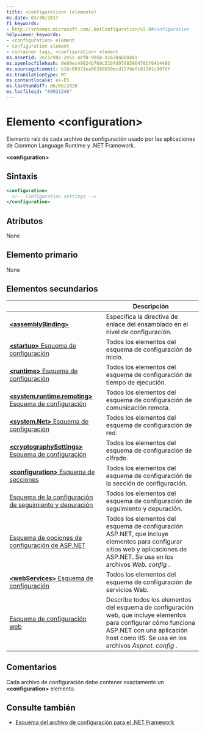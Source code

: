 ```yaml
---
title: <configuration> (elemento)
ms.date: 03/30/2017
f1_keywords:
- http://schemas.microsoft.com/.NetConfiguration/v2.0#configuration
helpviewer_keywords:
- <configuration> element
- configuration element
- container tags, <configuration> element
ms.assetid: 2ec1c9dc-2e5c-4ef0-9958-81670ab88449
ms.openlocfilehash: 0e09ec49024b769c516fd97085904781f64b4486
ms.sourcegitcommit: b16c00371ea06398859ecd157defc81301c9070f
ms.translationtype: MT
ms.contentlocale: es-ES
ms.lasthandoff: 06/06/2020
ms.locfileid: "69921246"
---
```

# <a name="configuration-element"></a>Elemento \<configuration>

Elemento raíz de cada archivo de configuración usado por las aplicaciones de Common Language Runtime y .NET Framework.

**\<configuration>**

## <a name="syntax"></a>Sintaxis

```xml
<configuration>
  <!-- Configuration settings -->
</configuration>
```

## <a name="attributes"></a>Atributos

None

## <a name="parent-element"></a>Elemento primario

None

## <a name="child-elements"></a>Elementos secundarios

|     | Descripción |
| --- | ----------- |
| [**\<assemblyBinding>**](assemblybinding-element-for-configuration.md) | Especifica la directiva de enlace del ensamblado en el nivel de configuración.|
| [**\<startup>** Esquema de configuración](./startup/index.md) | Todos los elementos del esquema de configuración de inicio. |
| [**\<runtime>** Esquema de configuración](./runtime/index.md) | Todos los elementos del esquema de configuración de tiempo de ejecución. |
| [**\<system.runtime.remoting>** Esquema de configuración](https://docs.microsoft.com/previous-versions/dotnet/netframework-4.0/z415cf9a(v=vs.100)) | Todos los elementos del esquema de configuración de comunicación remota. |
| [**\<system.Net>** Esquema de configuración](./network/index.md) | Todos los elementos del esquema de configuración de red. |
| [**\<cryptographySettings>** Esquema de configuración](./cryptography/index.md) | Todos los elementos del esquema de configuración de cifrado. |
| [**\<configuration>** Esquema de secciones](configuration-sections-schema.md) | Todos los elementos del esquema de configuración de la sección de configuración. |
| [Esquema de la configuración de seguimiento y depuración](./trace-debug/index.md) | Todos los elementos del esquema de configuración de seguimiento y depuración. |
| [Esquema de opciones de configuración de ASP.NET](https://docs.microsoft.com/previous-versions/dotnet/netframework-4.0/b5ysx397(v=vs.100)) | Todos los elementos del esquema de configuración ASP.NET, que incluye elementos para configurar sitios web y aplicaciones de ASP.NET. Se usa en los archivos *Web. config* . |
| [**\<webServices>** Esquema de configuración](https://docs.microsoft.com/previous-versions/dotnet/netframework-4.0/cctwteet(v=vs.100)) | Todos los elementos del esquema de configuración de servicios Web. |
| [Esquema de configuración web](./web/index.md) | Describe todos los elementos del esquema de configuración web, que incluye elementos para configurar cómo funciona ASP.NET con una aplicación host como IIS. Se usa en los archivos *Aspnet. config* . |

## <a name="remarks"></a>Comentarios

Cada archivo de configuración debe contener exactamente un **\<configuration>** elemento.

## <a name="see-also"></a>Consulte también

- [Esquema del archivo de configuración para el .NET Framework](index.md)
